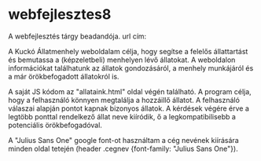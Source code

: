 # webfejlesztes8
A webfejlesztés tárgy beadandója.
url cím: 

A Kuckó Állatmenhely weboldalam célja, hogy segítse a felelős állattartást és bemutassa a (képzeletbeli) menhelyen lévő állatokat. A weboldalon információkat találhatunk az állatok gondozásáról, a menhely munkájáról és a már örökbefogadott állatokról is.

A saját JS kódom az "allataink.html" oldal végén található. A program célja, hogy a felhasználó könnyen megtalálja a hozzáillő állatot. A felhasználó válaszai alapján pontot kapnak bizonyos állatok. A kérdések végére érve a legtöbb ponttal rendelkező állat neve kiíródik, ő a legkompatibilisebb a potenciális örökbefogadóval.

A "Julius Sans One" google font-ot használtam a cég nevének kiírására minden oldal tetején (header .cegnev {font-family: "Julius Sans One"}).
